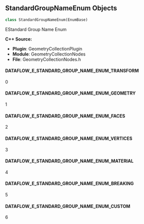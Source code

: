 ## StandardGroupNameEnum Objects

```python
class StandardGroupNameEnum(EnumBase)
```

EStandard Group Name Enum

**C++ Source:**

- **Plugin**: GeometryCollectionPlugin
- **Module**: GeometryCollectionNodes
- **File**: GeometryCollectionNodes.h

<a id="unreal.StandardGroupNameEnum.DATAFLOW_E_STANDARD_GROUP_NAME_ENUM_TRANSFORM"></a>

#### DATAFLOW_E_STANDARD_GROUP_NAME_ENUM_TRANSFORM

0

<a id="unreal.StandardGroupNameEnum.DATAFLOW_E_STANDARD_GROUP_NAME_ENUM_GEOMETRY"></a>

#### DATAFLOW_E_STANDARD_GROUP_NAME_ENUM_GEOMETRY

1

<a id="unreal.StandardGroupNameEnum.DATAFLOW_E_STANDARD_GROUP_NAME_ENUM_FACES"></a>

#### DATAFLOW_E_STANDARD_GROUP_NAME_ENUM_FACES

2

<a id="unreal.StandardGroupNameEnum.DATAFLOW_E_STANDARD_GROUP_NAME_ENUM_VERTICES"></a>

#### DATAFLOW_E_STANDARD_GROUP_NAME_ENUM_VERTICES

3

<a id="unreal.StandardGroupNameEnum.DATAFLOW_E_STANDARD_GROUP_NAME_ENUM_MATERIAL"></a>

#### DATAFLOW_E_STANDARD_GROUP_NAME_ENUM_MATERIAL

4

<a id="unreal.StandardGroupNameEnum.DATAFLOW_E_STANDARD_GROUP_NAME_ENUM_BREAKING"></a>

#### DATAFLOW_E_STANDARD_GROUP_NAME_ENUM_BREAKING

5

<a id="unreal.StandardGroupNameEnum.DATAFLOW_E_STANDARD_GROUP_NAME_ENUM_CUSTOM"></a>

#### DATAFLOW_E_STANDARD_GROUP_NAME_ENUM_CUSTOM

6

<a id="unreal.CustomAttributeTypeEnum"></a>